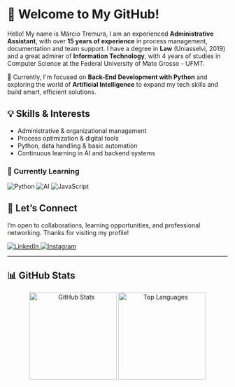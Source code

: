 # 👋 Welcome to My GitHub!

Hello! My name is Márcio Tremura, I am an experienced **Administrative Assistant**, with over **15 years of experience** in process management, documentation and team support. I have a degree in **Law** (Uniasselvi, 2019) and a great admirer of **Information Technology**, with 4 years of studies in Computer Science at the Federal University of Mato Grosso - UFMT.

🔧 Currently, I'm focused on **Back-End Development with Python** and exploring the world of **Artificial Intelligence** to expand my tech skills and build smart, efficient solutions.

## 💡 Skills & Interests

- Administrative & organizational management  
- Process optimization & digital tools  
- Python, data handling & basic automation  
- Continuous learning in AI and backend systems  

### 🚀 Currently Learning  
<p align="left">
  <img src="https://img.shields.io/badge/Python-3776AB?style=for-the-badge&logo=python&logoColor=white" alt="Python" />
  <img src="https://img.shields.io/badge/Artificial_Intelligence-000000?style=for-the-badge&logo=OpenAI&logoColor=white" alt="AI" />
  <img src="https://img.shields.io/badge/JavaScript-F7DF1E?style=for-the-badge&logo=javascript&logoColor=black" alt="JavaScript" />
</p>

## 🤝 Let’s Connect

I’m open to collaborations, learning opportunities, and professional networking. Thanks for visiting my profile!

<p align="left">
  <a href="https://www.linkedin.com/in/marciotremura" target="_blank">
    <img src="https://img.shields.io/badge/LinkedIn-%230077B5.svg?style=for-the-badge&logo=linkedin&logoColor=white" alt="LinkedIn">
  </a>
  <a href="https://www.instagram.com/marciotremura/" target="_blank">
    <img src="https://img.shields.io/badge/Instagram-%23E4405F.svg?style=for-the-badge&logo=instagram&logoColor=white" alt="Instagram">
  </a>
</p>

---

## 📊 GitHub Stats

<p align="center">
  <img src="https://github-readme-stats.vercel.app/api?username=TremuraM&show_icons=true&theme=dark&hide_border=false&bg_color=000000" alt="GitHub Stats" height="200"/>
  <img src="https://github-readme-stats.vercel.app/api/top-langs/?username=TremuraM&layout=compact&theme=dark&hide_border=false&bg_color=000000" alt="Top Languages" height="200"/>
</p>
